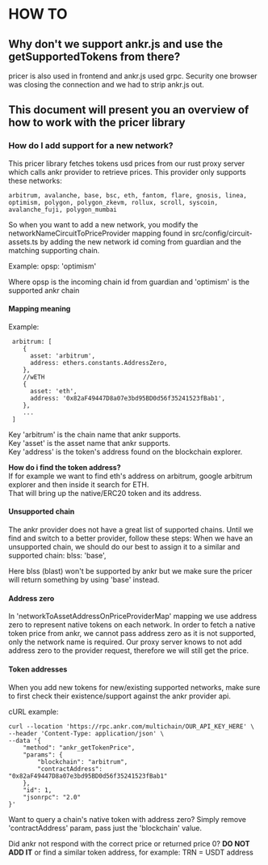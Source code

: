 # HOW TO

## Why don't we support ankr.js and use the getSupportedTokens from there?
pricer is also used in frontend and ankr.js used grpc.
Security one browser was closing the connection and we had to strip ankr.js out.

## This document will present you an overview of how to work with the pricer library


### How do I add support for a new network?
This pricer library fetches tokens usd prices from our rust proxy server which calls ankr provider to retrieve prices.
This provider only supports these networks:
```env
arbitrum, avalanche, base, bsc, eth, fantom, flare, gnosis, linea, optimism, polygon, polygon_zkevm, rollux, scroll, syscoin, avalanche_fuji, polygon_mumbai
```

So when you want to add a new network, you modify the networkNameCircuitToPriceProvider mapping found in src/config/circuit-assets.ts by adding the new network id coming from guardian and the matching supporting chain. 

Example: opsp: 'optimism'

Where opsp is the incoming chain id from guardian and 'optimism' is the supported ankr chain

#### Mapping meaning
Example:
```env
 arbitrum: [
    {
      asset: 'arbitrum',
      address: ethers.constants.AddressZero,
    },
    //wETH
    {
      asset: 'eth',
      address: '0x82aF49447D8a07e3bd95BD0d56f35241523fBab1',
    },
    ...
 ]
```

Key 'arbitrum' is the chain name that ankr supports.  
Key 'asset' is the asset name that ankr supports.  
Key 'address' is the token's address found on the blockchain explorer.  

**How do i find the token address?**  
If for example we want to find eth's address on arbitrum, google arbitrum explorer and then inside it search for ETH.  
That will bring up the native/ERC20 token and its address.  

#### Unsupported chain
The ankr provider does not have a great list of supported chains. Until we find and switch to a better provider, follow these steps:
When we have an unsupported chain, we should do our best to assign it to a similar and supported chain:
blss: 'base',

Here blss (blast) won't be supported by ankr but we make sure the pricer will return something by using 'base' instead.

#### Address zero
In 'networkToAssetAddressOnPriceProviderMap' mapping we use address zero to represent native tokens on each network.
In order to fetch a native token price from ankr, we cannot pass address zero as it is not supported, only the network name is required.
Our proxy server knows to not add address zero to the provider request, therefore we will still get the price.

#### Token addresses
When you add new tokens for new/existing supported networks, make sure to first check their existence/support against the ankr provider api.

cURL example:
```env
curl --location 'https://rpc.ankr.com/multichain/OUR_API_KEY_HERE' \
--header 'Content-Type: application/json' \
--data '{
    "method": "ankr_getTokenPrice",
    "params": {
        "blockchain": "arbitrum",
        "contractAddress": "0x82aF49447D8a07e3bd95BD0d56f35241523fBab1"
    },
    "id": 1,
    "jsonrpc": "2.0"
}'
```

Want to query a chain's native token with address zero? Simply remove 'contractAddress' param, pass just the 'blockchain' value.

Did ankr not respond with the correct price or returned price 0? **DO NOT ADD IT** or find a similar token address, for example: TRN = USDT address